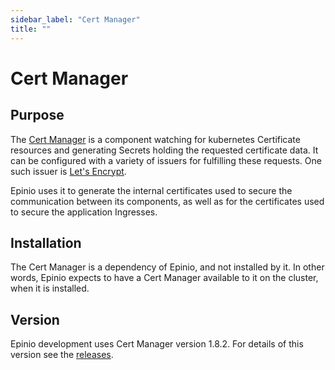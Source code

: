 ```yaml
---
sidebar_label: "Cert Manager"
title: ""
---
```


# Cert Manager

## Purpose

The [Cert Manager](https://cert-manager.io/) is a component watching for kubernetes
Certificate resources and generating Secrets holding the requested certificate data. It
can be configured with a variety of issuers for fulfilling these requests. One such
issuer is [Let's Encrypt](https://letsencrypt.org/).

Epinio uses it to generate the internal certificates used to secure the communication
between its components, as well as for the certificates used to secure the application
Ingresses.

## Installation

The Cert Manager is a dependency of Epinio, and not installed by it.  In other words,
Epinio expects to have a Cert Manager available to it on the cluster, when it is
installed.

## Version

Epinio development uses Cert Manager version 1.8.2.  For details of this version see the
[releases](https://cert-manager.io/docs/installation/supported-releases/).
